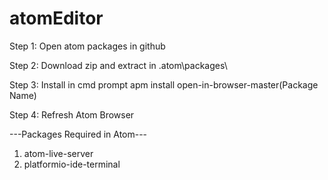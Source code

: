 # atomEditor

Step 1: Open atom packages in github

Step 2: Download zip and extract in .atom\packages\

Step 3: Install in cmd prompt apm install open-in-browser-master(Package Name)

Step 4: Refresh Atom Browser

---Packages Required in Atom---
1. atom-live-server
2. platformio-ide-terminal
